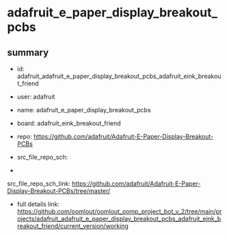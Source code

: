 # adafruit_e_paper_display_breakout_pcbs
 
## summary 
* id: adafruit_adafruit_e_paper_display_breakout_pcbs_adafruit_eink_breakout_friend
* user: adafruit
* name: adafruit_e_paper_display_breakout_pcbs
* board: adafruit_eink_breakout_friend
* repo: https://github.com/adafruit/Adafruit-E-Paper-Display-Breakout-PCBs



* src_file_repo_sch: 
*
 src_file_repo_sch_link: https://github.com/adafruit/Adafruit-E-Paper-Display-Breakout-PCBs/tree/master/
* full details link: https://github.com/oomlout/oomlout_oomp_project_bot_v_2/tree/main/projects/adafruit_adafruit_e_paper_display_breakout_pcbs_adafruit_eink_breakout_friend/current_version/working  






